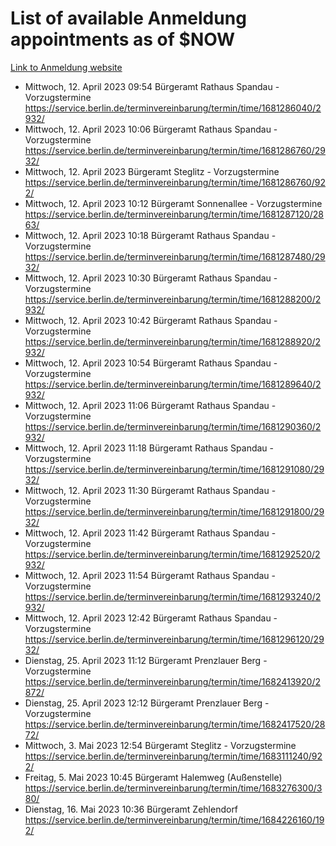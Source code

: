 # List of available Anmeldung appointments as of $NOW
[Link to Anmeldung website](https://service.berlin.de/terminvereinbarung/termin/tag.php?termin=1&anliegen[]=120686&dienstleisterlist=122210,122217,327316,122219,327312,122227,327314,122231,327346,122243,327348,122254,122252,329742,122260,329745,122262,329748,122271,327278,122273,327274,122277,327276,330436,122280,327294,122282,327290,122284,327292,122291,327270,122285,327266,122286,327264,122296,327268,150230,329760,122297,327286,122294,327284,122312,329763,122314,329775,122304,327330,122311,327334,122309,327332,317869,122281,327352,122279,329772,122283,122276,327324,122274,327326,122267,329766,122246,327318,122251,327320,122257,327322,122208,327298,122226,327300&herkunft=http%3A%2F%2Fservice.berlin.de%2Fdienstleistung%2F120686%2F)
- Mittwoch, 12. April 2023 09:54 Bürgeramt Rathaus Spandau - Vorzugstermine https://service.berlin.de/terminvereinbarung/termin/time/1681286040/2932/
- Mittwoch, 12. April 2023 10:06 Bürgeramt Rathaus Spandau - Vorzugstermine https://service.berlin.de/terminvereinbarung/termin/time/1681286760/2932/
- Mittwoch, 12. April 2023  Bürgeramt Steglitz - Vorzugstermine https://service.berlin.de/terminvereinbarung/termin/time/1681286760/922/
- Mittwoch, 12. April 2023 10:12 Bürgeramt Sonnenallee - Vorzugstermine https://service.berlin.de/terminvereinbarung/termin/time/1681287120/2863/
- Mittwoch, 12. April 2023 10:18 Bürgeramt Rathaus Spandau - Vorzugstermine https://service.berlin.de/terminvereinbarung/termin/time/1681287480/2932/
- Mittwoch, 12. April 2023 10:30 Bürgeramt Rathaus Spandau - Vorzugstermine https://service.berlin.de/terminvereinbarung/termin/time/1681288200/2932/
- Mittwoch, 12. April 2023 10:42 Bürgeramt Rathaus Spandau - Vorzugstermine https://service.berlin.de/terminvereinbarung/termin/time/1681288920/2932/
- Mittwoch, 12. April 2023 10:54 Bürgeramt Rathaus Spandau - Vorzugstermine https://service.berlin.de/terminvereinbarung/termin/time/1681289640/2932/
- Mittwoch, 12. April 2023 11:06 Bürgeramt Rathaus Spandau - Vorzugstermine https://service.berlin.de/terminvereinbarung/termin/time/1681290360/2932/
- Mittwoch, 12. April 2023 11:18 Bürgeramt Rathaus Spandau - Vorzugstermine https://service.berlin.de/terminvereinbarung/termin/time/1681291080/2932/
- Mittwoch, 12. April 2023 11:30 Bürgeramt Rathaus Spandau - Vorzugstermine https://service.berlin.de/terminvereinbarung/termin/time/1681291800/2932/
- Mittwoch, 12. April 2023 11:42 Bürgeramt Rathaus Spandau - Vorzugstermine https://service.berlin.de/terminvereinbarung/termin/time/1681292520/2932/
- Mittwoch, 12. April 2023 11:54 Bürgeramt Rathaus Spandau - Vorzugstermine https://service.berlin.de/terminvereinbarung/termin/time/1681293240/2932/
- Mittwoch, 12. April 2023 12:42 Bürgeramt Rathaus Spandau - Vorzugstermine https://service.berlin.de/terminvereinbarung/termin/time/1681296120/2932/
- Dienstag, 25. April 2023 11:12 Bürgeramt Prenzlauer Berg - Vorzugstermine https://service.berlin.de/terminvereinbarung/termin/time/1682413920/2872/
- Dienstag, 25. April 2023 12:12 Bürgeramt Prenzlauer Berg - Vorzugstermine https://service.berlin.de/terminvereinbarung/termin/time/1682417520/2872/
- Mittwoch, 3. Mai 2023 12:54 Bürgeramt Steglitz - Vorzugstermine https://service.berlin.de/terminvereinbarung/termin/time/1683111240/922/
- Freitag, 5. Mai 2023 10:45 Bürgeramt Halemweg (Außenstelle) https://service.berlin.de/terminvereinbarung/termin/time/1683276300/380/
- Dienstag, 16. Mai 2023 10:36 Bürgeramt Zehlendorf https://service.berlin.de/terminvereinbarung/termin/time/1684226160/192/

